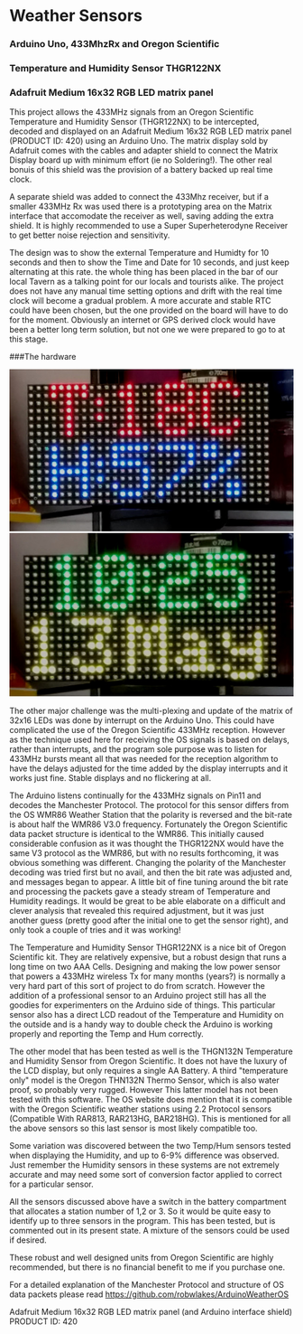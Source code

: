 Weather Sensors
===============

### Arduino Uno, 433MhzRx and Oregon Scientific
### Temperature and Humidity Sensor THGR122NX
### Adafruit Medium 16x32 RGB LED matrix panel

This project allows the 433MHz signals from an Oregon Scientific Temperature and Humidity Sensor (THGR122NX) to be intercepted, decoded and displayed on an Adafruit Medium 16x32 RGB LED matrix panel
(PRODUCT ID: 420) using an Arduino Uno. The matrix display sold by Adafruit comes with the cables and adapter shield to connect the Matrix Display board up with minimum effort (ie no Soldering!). The other real bonuis of this shield was the provision of a battery backed up real time clock.

A separate shield was added to connect the 433Mhz receiver, but if a smaller 433MHz Rx was used there is a prototyping area on the Matrix interface that accomodate the receiver as well, saving adding the extra shield. It is highly recommended to use a Super Superheterodyne Receiver to get better noise rejection and sensitivity.

The design was to show the external Temperature and Humidty for 10 seconds and then to show the Time and Date for 10 seconds, and just keep alternating at this rate.  the whole thing has been placed in the bar of our local Tavern as a talking point for our locals and tourists alike. The project does not have any manual time setting options and drift with the real time clock will become a gradual problem.  A more accurate and stable RTC could have been chosen, but the one provided on the board will have to do for the moment.  Obviously an internet or GPS derived clock would have been a better long term solution, but not one we were prepared to go to at this stage.

###The hardware

![alt text](images/TempHum.jpg?raw=true "OS Sensor and Adafruit Matrix Display")
![alt text](images/TimeDate.jpg?raw=true "OS Sensor and Adafruit Matrix Display")

The other major challenge was the multi-plexing and update of the matrix of 32x16 LEDs was done by interrupt on the Arduino Uno.  This could have complicated the use of the Oregon Scientific 433MHz reception. However as the technique used here for receiving the OS signals is based on delays, rather than interrupts, and the program sole purpose was to listen for 433MHz bursts meant all that was needed for the reception algorithm to have the delays adjusted for the time added by the display interrupts and it works just fine. Stable displays and no flickering at all.

The Arduino listens continually for the 433MHz signals on Pin11 and decodes the Manchester Protocol.  The protocol for this sensor differs from the OS WMR86 Weather Station that the polarity is reversed and the bit-rate is about half the WMR86 V3.0 frequency.  Fortunately the Oregon Scientific data packet structure is identical to the WMR86.  This initially caused considerable confusion as it was thought the THGR122NX would have the same V3 protocol as the WMR86, but with no results forthcoming, it was obvious something was different.  Changing the polarity of the Manchester decoding was tried first but no avail, and then the bit rate was adjusted and, and messages began to appear.  A little bit of fine tuning around the bit rate and processing the packets gave a steady stream of Temperature and Humidity readings. It would be great to be able elaborate on a difficult and clever analysis that revealed this required adjustment, but it was just another guess (pretty good after the initial one to get the sensor right), and only took a couple of tries and it was working!

The Temperature and Humidity Sensor THGR122NX is a nice bit of Oregon Scientific kit. They are relatively expensive, but a robust design that runs a long time on two AAA Cells.  Designing and making the low power sensor that powers a 433MHz wireless Tx for many months (years?) is normally a very hard part of this sort of project to do from scratch.  However the addition of a professional sensor to an Arduino project still has all the goodies for experimenters on the Arduino side of things. This particular sensor also has a direct LCD readout of the Temperature and Humidity on the outside and is a handy way to double check the Arduino is working properly and reporting the Temp and Hum correctly.

The other model that has been tested as well is the THGN132N Temperature and Humidity Sensor from Oregon Scientific.  It does not have the luxury of the LCD display, but only requires a single AA Battery.  A third "temperature only" model is the Oregon THN132N Thermo Sensor, which is also water proof, so probably very rugged.  However This latter model has not been tested with this software.  The OS website does mention that it is compatible with the Oregon Scientific weather stations using 2.2 Protocol sensors (Compatible With RAR813, RAR213HG, BAR218HG).  This is mentioned for all the above sensors so this last sensor is most likely compatible too.

Some variation was discovered between the two Temp/Hum sensors tested when displaying the Humidity, and up to 6-9% difference was observed. Just remember the Humidity sensors in these systems are not extremely accurate and may need some sort of conversion factor applied to correct for a particular sensor.

All the sensors discussed above have a switch in the battery compartment that allocates a station number of 1,2 or 3.  So it would be quite easy to identify up to three sensors in the program.  This has been tested, but is commented out in its present state. A mixture of the sensors could be used if desired.  

These robust and well designed units from Oregon Scientific are highly recommended, but there is no financial benefit to me if you purchase one.

For a detailed explanation of the Manchester Protocol and structure of OS data packets please read https://github.com/robwlakes/ArduinoWeatherOS 


Adafruit Medium 16x32 RGB LED matrix panel (and Arduino interface shield)
PRODUCT ID: 420
